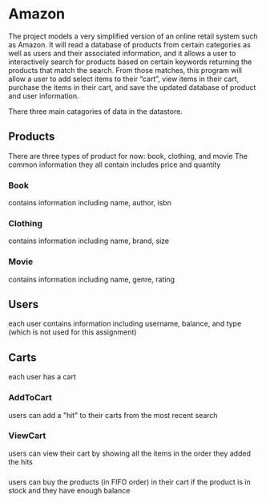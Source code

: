 # Amazon

The project models a very simplified version of an online retail system such as Amazon. It will read a database of products from certain categories as well as users and their associated information, and it allows a user to interactively search for products based on certain keywords returning the products that match the search. From those matches,  this program will allow a user to add select items to their “cart”, view items in their cart, purchase the items in their cart, and save the updated database of product and user information.

There three main catagories of data in the datastore.

## Products 
There are three types of product for now: book, clothing, and movie
The common information they all contain includes price and quantity

### Book
contains information including name, author, isbn

### Clothing
contains information including name, brand, size

### Movie
contains information including name, genre, rating

## Users
each user contains information including username, balance, and type (which is not used for this assignment)

## Carts
each user has a cart 

### AddToCart
users can add a "hit" to their carts from the most recent search

### ViewCart
users can view their cart by showing all the items in the order they added the hits

###
users can buy the products (in FIFO order) in their cart if the product is in stock and they have enough balance

